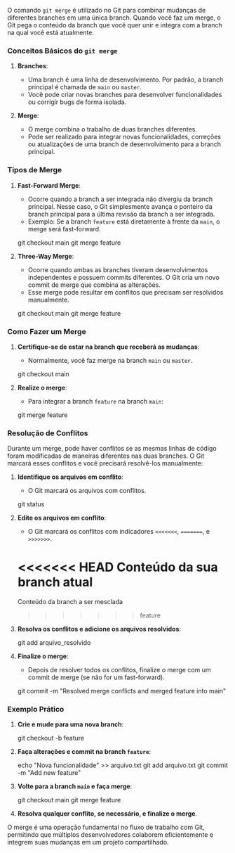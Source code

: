 O comando `git merge` é utilizado no Git para combinar mudanças de diferentes branches em uma única branch. Quando você faz um merge, o Git pega o conteúdo da branch que você quer unir e integra com a branch na qual você está atualmente.

### Conceitos Básicos do `git merge`

1. **Branches**:
   - Uma branch é uma linha de desenvolvimento. Por padrão, a branch principal é chamada de `main` ou `master`.
   - Você pode criar novas branches para desenvolver funcionalidades ou corrigir bugs de forma isolada.

2. **Merge**:
   - O merge combina o trabalho de duas branches diferentes.
   - Pode ser realizado para integrar novas funcionalidades, correções ou atualizações de uma branch de desenvolvimento para a branch principal.

### Tipos de Merge

1. **Fast-Forward Merge**:
   - Ocorre quando a branch a ser integrada não divergiu da branch principal. Nesse caso, o Git simplesmente avança o ponteiro da branch principal para a última revisão da branch a ser integrada.
   - Exemplo: Se a branch `feature` está diretamente à frente da `main`, o merge será fast-forward.

   
   git checkout main
   git merge feature
  

2. **Three-Way Merge**:
   - Ocorre quando ambas as branches tiveram desenvolvimentos independentes e possuem commits diferentes. O Git cria um novo commit de merge que combina as alterações.
   - Esse merge pode resultar em conflitos que precisam ser resolvidos manualmente.

  
   git checkout main
   git merge feature
   

### Como Fazer um Merge

1. **Certifique-se de estar na branch que receberá as mudanças**:
   - Normalmente, você faz merge na branch `main` ou `master`.

 
   git checkout main
  

2. **Realize o merge**:
   - Para integrar a branch `feature` na branch `main`:

   
   git merge feature
   

### Resolução de Conflitos

Durante um merge, pode haver conflitos se as mesmas linhas de código foram modificadas de maneiras diferentes nas duas branches. O Git marcará esses conflitos e você precisará resolvê-los manualmente:

1. **Identifique os arquivos em conflito**:
   - O Git marcará os arquivos com conflitos.

   
   git status
   

2. **Edite os arquivos em conflito**:
   - O Git marcará os conflitos com indicadores `<<<<<<<`, `=======`, e `>>>>>>>`.

  
   <<<<<<< HEAD
   Conteúdo da sua branch atual
   =======
   Conteúdo da branch a ser mesclada
   >>>>>>> feature


3. **Resolva os conflitos e adicione os arquivos resolvidos**:

   
   git add arquivo_resolvido
   

4. **Finalize o merge**:
   - Depois de resolver todos os conflitos, finalize o merge com um commit de merge (se não for um fast-forward).

   
   git commit -m "Resolved merge conflicts and merged feature into main"
 

### Exemplo Prático

1. **Crie e mude para uma nova branch**:
   
   git checkout -b feature
   

2. **Faça alterações e commit na branch `feature`**:
   
   echo "Nova funcionalidade" >> arquivo.txt
   git add arquivo.txt
   git commit -m "Add new feature"
  

3. **Volte para a branch `main` e faça merge**:
   
   git checkout main
   git merge feature
   

4. **Resolva qualquer conflito, se necessário, e finalize o merge**.

O merge é uma operação fundamental no fluxo de trabalho com Git, permitindo que múltiplos desenvolvedores colaborem eficientemente e integrem suas mudanças em um projeto compartilhado.